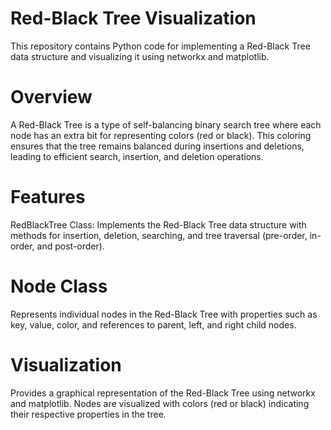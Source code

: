 # Red-Black Tree Visualization
This repository contains Python code for implementing a Red-Black Tree data structure and visualizing it using networkx and matplotlib.

# Overview
A Red-Black Tree is a type of self-balancing binary search tree where each node has an extra bit for representing colors (red or black). This coloring ensures that the tree remains balanced during insertions and deletions, leading to efficient search, insertion, and deletion operations.

# Features
RedBlackTree Class: Implements the Red-Black Tree data structure with methods for insertion, deletion, searching, and tree traversal (pre-order, in-order, and post-order).

# Node Class
Represents individual nodes in the Red-Black Tree with properties such as key, value, color, and references to parent, left, and right child nodes.

# Visualization
Provides a graphical representation of the Red-Black Tree using networkx and matplotlib. Nodes are visualized with colors (red or black) indicating their respective properties in the tree.
